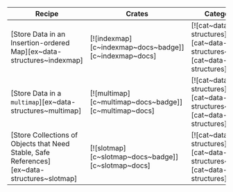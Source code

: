 | Recipe | Crates | Categories |
|--------|--------|------------|
| [Store Data in an Insertion-ordered Map][ex~data-structures~indexmap] | [![indexmap][c~indexmap~docs~badge]][c~indexmap~docs] | [![cat~data-structures][cat~data-structures~badge]][cat~data-structures] |
| [Store Data in a `multimap`][ex~data-structures~multimap] | [![multimap][c~multimap~docs~badge]][c~multimap~docs] | [![cat~data-structures][cat~data-structures~badge]][cat~data-structures] |
| [Store Collections of Objects that Need Stable, Safe References][ex~data-structures~slotmap] | [![slotmap][c~slotmap~docs~badge]][c~slotmap~docs] | [![cat~data-structures][cat~data-structures~badge]][cat~data-structures] |
